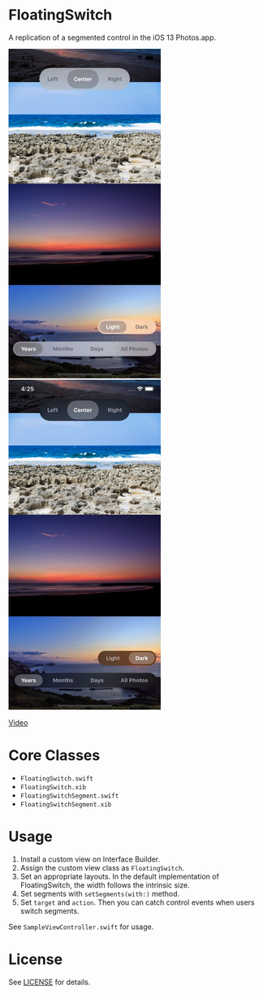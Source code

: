 # FloatingSwitch

A replication of a segmented control in the iOS 13 Photos.app.

<img src="./demo-light.jpg" alt="Demo Image: Light Mode" width=300> <img src="./demo-dark.jpg" alt="Demo Image: Dark Mode" width=300>

[Video](https://user-images.githubusercontent.com/1835776/109355888-46665700-78c3-11eb-9abd-ee6d0a5f4837.mp4)

# Core Classes

- `FloatingSwitch.swift`
- `FloatingSwitch.xib`
- `FloatingSwitchSegment.swift`
- `FloatingSwitchSegment.xib`


# Usage

1. Install a custom view on Interface Builder.
2. Assign the custom view class as `FloatingSwitch`.
3. Set an appropriate layouts. In the default implementation of FloatingSwitch, the width follows the intrinsic size.
4. Set segments with `setSegments(with:)` method.
5. Set `target` and `action`. Then you can catch control events when users switch segments.

See `SampleViewController.swift` for usage.


# License

See [LICENSE](./LICENSE) for details.
